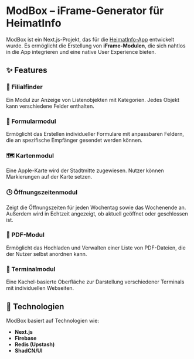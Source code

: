 # ModBox – iFrame-Generator für HeimatInfo  

ModBox ist ein Next.js-Projekt, das für die [HeimatInfo-App](https://heimat-info.de) entwickelt wurde. Es ermöglicht die Erstellung von **iFrame-Modulen**, die sich nahtlos in die App integrieren und eine native User Experience bieten.  

## ✨ Features  

### 📍 Filialfinder  
Ein Modul zur Anzeige von Listenobjekten mit Kategorien. Jedes Objekt kann verschiedene Felder enthalten.  

### 📝 Formularmodul  
Ermöglicht das Erstellen individueller Formulare mit anpassbaren Feldern, die an spezifische Empfänger gesendet werden können.  

### 🗺️ Kartenmodul  
Eine Apple-Karte wird der Stadtmitte zugewiesen. Nutzer können Markierungen auf der Karte setzen.  

### 🕒 Öffnungszeitenmodul  
Zeigt die Öffnungszeiten für jeden Wochentag sowie das Wochenende an. Außerdem wird in Echtzeit angezeigt, ob aktuell geöffnet oder geschlossen ist.  

### 📄 PDF-Modul  
Ermöglicht das Hochladen und Verwalten einer Liste von PDF-Dateien, die der Nutzer selbst anordnen kann.  

### 🔳 Terminalmodul  
Eine Kachel-basierte Oberfläche zur Darstellung verschiedener Terminals mit individuellen Webseiten.  

## 🚀 Technologien  

ModBox basiert auf Technologien wie:  
- **Next.js** 
- **Firebase**  
- **Redis (Upstash)**  
- **ShadCN/UI**  
